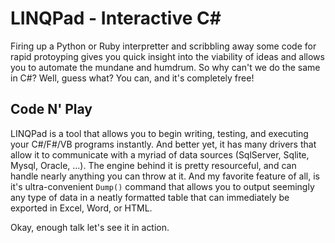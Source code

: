 # LINQPad - Interactive C#

Firing up a Python or Ruby interpretter and scribbling away some code for rapid protoyping gives you quick insight into the viability of ideas and allows you to automate the mundane and humdrum. So why can't we do the same in C#? Well, guess what? You can, and it's completely free!

## Code N' Play

LINQPad is a tool that allows you to begin writing, testing, and executing your C#/F#/VB programs instantly. And better yet, it has many drivers that allow it to communicate with a myriad of data sources (SqlServer, Sqlite, Mysql, Oracle, ...). The engine behind it is pretty resourceful, and can handle nearly anything you can throw at it. And my favorite feature of all, is it's ultra-convenient `Dump()` command that allows you to output seemingly any type of data in a neatly formatted table that can immediately be exported in Excel, Word, or HTML. 

Okay, enough talk let's see it in action.

## 